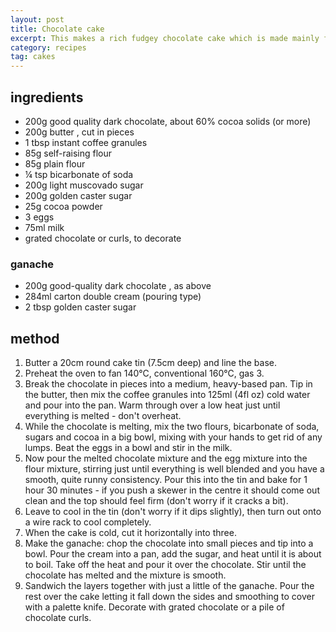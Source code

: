 ```yaml
---
layout: post
title: Chocolate cake
excerpt: This makes a rich fudgey chocolate cake which is made mainly from sugar and butter, and keeps gooey for a week or so (if it lasts that long). I couldn't believe how little flour was in the recipe!
category: recipes
tag: cakes
---
```


ingredients
-----------

* 200g good quality dark chocolate, about 60% cocoa solids (or more)
* 200g butter , cut in pieces
* 1 tbsp instant coffee granules
* 85g self-raising flour
* 85g plain flour
* &frac14; tsp bicarbonate of soda
* 200g light muscovado sugar
* 200g golden caster sugar
* 25g cocoa powder
* 3 eggs
* 75ml milk
* grated chocolate or curls, to decorate

### ganache

* 200g good-quality dark chocolate , as above
* 284ml carton double cream (pouring type)
* 2 tbsp golden caster sugar

method
------

1. Butter a 20cm round cake tin (7.5cm deep) and line the base.
2. Preheat the oven to fan 140&deg;C, conventional 160&deg;C, gas 3.
3. Break the chocolate in pieces into a medium, heavy-based pan. Tip in the butter, then mix the coffee granules into 125ml (4fl oz) cold water and pour into the pan. Warm through over a low heat just until everything is melted - don't overheat.
4. While the chocolate is melting, mix the two flours, bicarbonate of soda, sugars and cocoa in a big bowl, mixing with your hands to get rid of any lumps. Beat the eggs in a bowl and stir in the milk.
5. Now pour the melted chocolate mixture and the egg mixture into the flour mixture, stirring just until everything is well blended and you have a smooth, quite runny consistency. Pour this into the tin and bake for 1 hour 30 minutes - if you push a skewer in the centre it should come out clean and the top should feel firm (don't worry if it cracks a bit).
6. Leave to cool in the tin (don't worry if it dips slightly), then turn out onto a wire rack to cool completely.
7. When the cake is cold, cut it horizontally into three.
8. Make the ganache: chop the chocolate into small pieces and tip into a bowl. Pour the cream into a pan, add the sugar, and heat until it is about to boil. Take off the heat and pour it over the chocolate. Stir until the chocolate has melted and the mixture is smooth.
9. Sandwich the layers together with just a little of the ganache. Pour the rest over the cake letting it fall down the sides and smoothing to cover with a palette knife. Decorate with grated chocolate or a pile of  chocolate curls.
